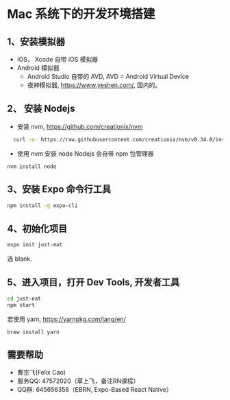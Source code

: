 # Mac 系统下的开发环境搭建

## 1、安装模拟器
  - iOS， Xcode 自带 iOS 模拟器
  - Android 模拟器
    - Android Studio 自带的 AVD, AVD = Android Virtual Device
    - 夜神模拟器, https://www.yeshen.com/, 国内的。
## 2、 安装 Nodejs
  - 安装 nvm, https://github.com/creationix/nvm
 ```bash
   curl -o- https://raw.githubusercontent.com/creationix/nvm/v0.34.0/install.sh | bash
 ```
  - 使用 nvm 安装 node
  Nodejs 会自带 npm 包管理器

  ```
  nvm install node
  ```

  
## 3、安装 Expo 命令行工具
```bash
npm install -g expo-cli
```
## 4、初始化项目
```bash  
expo init just-eat
```
选 blank.
## 5、进入项目，打开 Dev Tools, 开发者工具
```bash
cd just-eat
npm start
```

若使用 yarn, https://yarnpkg.com/lang/en/

```
brew install yarn
```


## 需要帮助

- 曹宗飞(Felix Cao)
- 服务QQ: 47572020（草上飞，备注RN课程）
- QQ群: 645656358（EBRN, Expo-Based React Native）